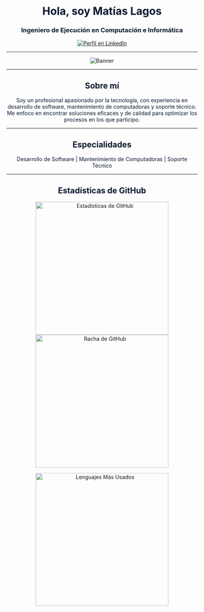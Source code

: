 <h1 align="center" style="color:#0a192f;">Hola, soy Matías Lagos</h1>
<h3 align="center" style="color:#0a192f;">Ingeniero de Ejecución en Computación e Informática</h3>

<p align="center">
  <a href="https://www.linkedin.com/in/matías-lagos-contreras-070064363">
    <img src="https://img.shields.io/badge/LinkedIn-0A66C2?style=for-the-badge&logo=linkedin&logoColor=white" alt="Perfil en LinkedIn" />
  </a>
</p>

---

<p align="center">
  <img src="https://github.com/user-attachments/assets/62a5b7c6-43f5-4a56-8267-24e18269b07a" alt="Banner" />
</p>

---

<h2 align="center" style="color:#0a192f;">Sobre mí</h2>
<p align="center" style="color:#0a192f;">
  Soy un profesional apasionado por la tecnología, con experiencia en desarrollo de software, mantenimiento de computadoras y soporte técnico. 
  Me enfoco en encontrar soluciones eficaces y de calidad para optimizar los procesos en los que participo.
</p>

---

<h2 align="center" style="color:#0a192f;">Especialidades</h2>
<p align="center" style="color:#0a192f;">
  Desarrollo de Software | Mantenimiento de Computadoras | Soporte Técnico
</p>

---

<h2 align="center" style="color:#0a192f;">Estadísticas de GitHub</h2>

<p align="center">
  <img src="https://github-readme-stats.vercel.app/api?username=MatiLakes&show_icons=true&theme=blueberry&locale=es" alt="Estadísticas de GitHub" width="350" />
  <img src="https://streak-stats.demolab.com/?user=MatiLakes&theme=blueberry&locale=es" alt="Racha de GitHub" width="350" />
</p>

<p align="center">
  <img src="https://github-readme-stats.vercel.app/api/top-langs/?username=MatiLakes&layout=compact&theme=blueberry&locale=es" alt="Lenguajes Más Usados" width="350" />
</p>
